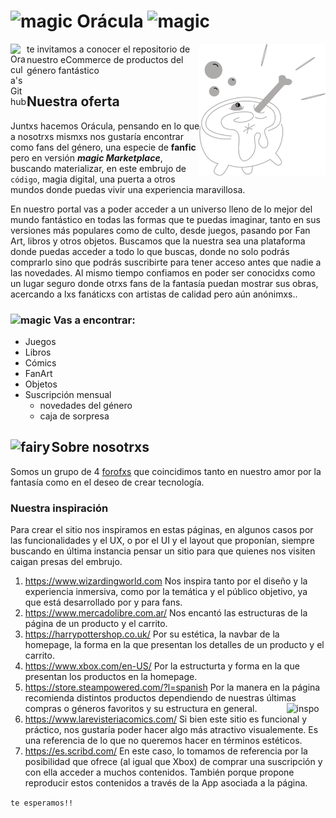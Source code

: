 # <img width="04%" align="centre" alt="magic" src="https://img.icons8.com/dotty/344/sparkling.png" />  Orácula <img width="04%" align="centre" alt="magic" src="https://img.icons8.com/dotty/344/sparkling.png" /> 
<img width="40%" align="right" alt="Caldero" src="https://github.com/NicolasMontesanto/Grupo_01_Oracula/blob/feature_logo/design/Logo/gris.png" />
<a href="https://github.com/NicolasMontesanto/Grupo_01_Oracula/tree/main">
  
<img align="left" alt="Oracula's Github" width="26px" src="https://cdn.jsdelivr.net/npm/simple-icons@v3/icons/github.svg" />
</a> 
te invitamos a conocer el repositorio de nuestro eCommerce de productos del género fantástico

## Nuestra oferta

Juntxs hacemos Orácula, pensando en lo que a nosotrxs mismxs nos gustaría encontrar como fans del género, una especie de **fanfic** pero en versión ***magic Marketplace***, buscando materializar, en este embrujo de ```código```, magia digital, una puerta a otros mundos donde puedas vivir una experiencia maravillosa.

En nuestro portal vas a poder acceder a un universo lleno de lo mejor del mundo fantástico en todas las formas que te puedas imaginar, tanto en sus versiones más populares como de culto, desde juegos, pasando por Fan Art, libros y otros objetos. Buscamos que la nuestra sea una plataforma donde puedas acceder a todo lo que buscas, donde no solo podrás comprarlo sino que podrás suscribirte para tener acceso antes que nadie a las novedades. Al mismo tiempo confiamos en poder ser conocidxs como un lugar seguro donde otrxs fans de la fantasía puedan mostrar sus obras, acercando a lxs fanáticxs con artistas de calidad pero aún anónimxs..

### <img width="05%" align="centre" alt="magic" src="https://img.icons8.com/external-glyph-chroma-amoghdesign/452/external-fantasy-happy-new-year-glyph-chroma-amoghdesign.png" /> Vas a encontrar:  

- Juegos
- Libros
- Cómics
- FanArt
- Objetos
- Suscripción mensual
  - novedades del género
  - caja de sorpresa    
  
  


## <img width="13%" align="left" alt="fairy" src="https://img.icons8.com/external-flat-lima-studio/344/external-fairy-monster-flat-lima-studio.png" /> Sobre nosotrxs

Somos un grupo de 4 [forofxs](https://www.lexico.com/es/definicion/forofo) que coincidimos tanto en nuestro amor por la fantasía como en el deseo de crear tecnología. 



### Nuestra inspiración
Para crear el sitio nos inspiramos en estas páginas, en algunos casos por las funcionalidades y el UX, o por el UI y el layout que proponían, siempre buscando en última instancia pensar un sitio para que quienes nos visiten caigan presas del embrujo.

1. https://www.wizardingworld.com Nos inspira tanto por el diseño y la experiencia inmersiva, como por la temática y el público objetivo, ya que está desarrollado por y para fans.
1. https://www.mercadolibre.com.ar/ Nos encantó las estructuras de la página de un producto y el carrito.
1. https://harrypottershop.co.uk/ Por su estética, la navbar de la homepage, la forma en la que presentan los detalles de un producto y el carrito. 
1. https://www.xbox.com/en-US/ Por la estructurta y forma en la que presentan los productos en la homepage.
1. https://store.steampowered.com/?l=spanish Por la manera en la página recomienda distintos productos dependiendo de nuestras últimas compras o géneros favoritos y su estructura en general. <img width="13%"  align="right" align="centre" alt="inspo" src="https://cdn-icons-png.flaticon.com/512/4214/4214072.png" />
1. https://www.larevisteriacomics.com/ Si bien este sitio es funcional y práctico, nos gustaría poder hacer algo más atractivo visualemente. Es una referencia de lo que no queremos hacer en términos estéticos. 
1. https://es.scribd.com/ En este caso, lo tomamos de referencia por la posibilidad que ofrece (al igual que Xbox) de comprar una suscripción y con ella acceder a muchos contenidos. También porque propone reproducir estos contenidos a través de la App asociada a la página.
       

```te esperamos!!```

